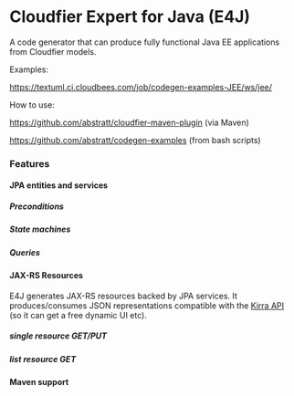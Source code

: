Cloudfier Expert for Java (E4J)
==============

A code generator that can produce fully functional Java EE applications from Cloudfier models. 

Examples: 

https://textuml.ci.cloudbees.com/job/codegen-examples-JEE/ws/jee/

How to use:

https://github.com/abstratt/cloudfier-maven-plugin (via Maven)

https://github.com/abstratt/codegen-examples (from bash scripts)

### Features

#### JPA entities and services 

##### Preconditions

##### State machines

##### Queries

#### JAX-RS Resources

E4J generates JAX-RS resources backed by JPA services. It produces/consumes JSON representations compatible with the [Kirra API](http://github.com/abstratt/kirra-api) (so it can get a free dynamic UI etc).

##### single resource GET/PUT

##### list resource GET

#### Maven support


